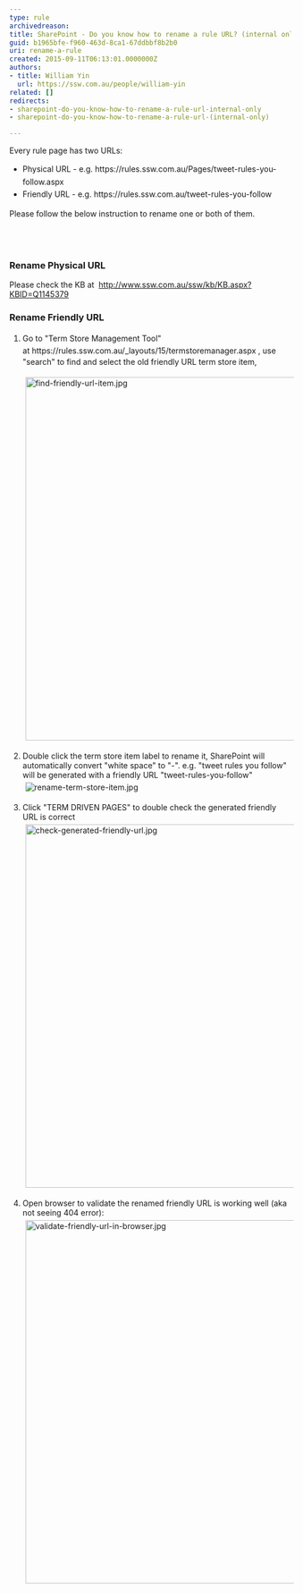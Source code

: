 ```yaml
---
type: rule
archivedreason: 
title: SharePoint - Do you know how to rename a rule URL? (internal only)
guid: b1965bfe-f960-463d-8ca1-67ddbbf8b2b0
uri: rename-a-rule
created: 2015-09-11T06:13:01.0000000Z
authors:
- title: William Yin
  url: https://ssw.com.au/people/william-yin
related: []
redirects:
- sharepoint-do-you-know-how-to-rename-a-rule-url-internal-only
- sharepoint-do-you-know-how-to-rename-a-rule-url-(internal-only)

---
```



<p>​​Every rule page has two URLs&#58;</p><ul><li><span style="line-height&#58;1.6;"><span class="ssw15-rteStyle-Caption">Physical URL</span> -&#160;e.g. https&#58;//rules.ssw.com.au/<span class="ssw15-rteStyle-Highlight">Pages/</span>tweet-rules-you-follow<span class="ssw15-rteStyle-Highlight">.aspx </span></span><br></li><li><span style="line-height&#58;1.6;"><span class="ssw15-rteStyle-Caption">Friendly URL</span> -&#160;</span><span style="line-height&#58;1.6;">e.g. https&#58;//rules.ssw.com.au/tweet-rules-you-follow </span><br></li></ul><span style="line-height&#58;20.7999992370605px;">Please follow the below instruction to rename one or both of them.</span><br><p></p>
<br><excerpt class='endintro'></excerpt><br>
<h3 class="ssw15-rteElement-H3">Rename&#160;<span></span>Physical URL<span></span></h3><p>Please check the&#160;KB at&#160; <span></span><a href="http&#58;//www.ssw.com.au/ssw/kb/KB.aspx?KBID=Q1145379" target="_blank">http&#58;//www.ssw.com.au/ssw/kb/KB.aspx?KBID=Q114​5379</a><br></p><h3 class="ssw15-rteElement-H3">Rename Friendly URL</h3><ol><li><span style="line-height&#58;1.6;"> <span></span><span></span></span><span style="line-height&#58;1.6;"> Go to &quot;Term Store Management Tool&quot; at&#160;</span><span style="line-height&#58;1.6;"></span><a style="line-height&#58;1.6;">https&#58;//rules.ssw.com.au/_layouts/15/termstoremanager.aspx </a> <span style="line-height&#58;1.6;"></span> , use &quot;search&quot; to&#160;find and select&#160;the old&#160;friendly URL term store item,<dl class="ssw15-rteElement-ImageArea"><img src="/SiteAssets/rename-a-rule/find-friendly-url-item.jpg" alt="find-friendly-url-item.jpg" style="margin&#58;5px;width&#58;650px;" /></dl></li><li><dl class="ssw15-rteElement-ImageArea">Double click the term store item label to rename it, SharePoint will automatically convert &quot;white&#160;space&quot; to &quot;-&quot;.&#160;e.g. &quot;tweet&#160;rules&#160;you&#160;follow&quot; will be generated with a friendly URL &quot;tweet-rules-you-follow&quot;<br><img src="/SiteAssets/rename-a-rule/rename-term-store-item.jpg" alt="rename-term-store-item.jpg" style="margin&#58;5px;" /></dl></li><li><dl class="ssw15-rteElement-ImageArea">Click &quot;TERM&#160;DRIVEN PAGES&quot; to double check the generated friendly URL is correct<br><img src="/SiteAssets/rename-a-rule/check-generated-friendly-url.jpg" alt="check-generated-friendly-url.jpg" style="margin&#58;5px;width&#58;650px;" /></dl></li><li><dl class="ssw15-rteElement-ImageArea"> Open browser to validate the&#160;renamed friendly URL is working well (aka not seeing 404 error)&#58;<br><img src="/SiteAssets/rename-a-rule/validate-friendly-url-in-browser.jpg" alt="validate-friendly-url-in-browser.jpg" style="margin&#58;5px;width&#58;650px;" /><br>​<br></dl></li></ol>



